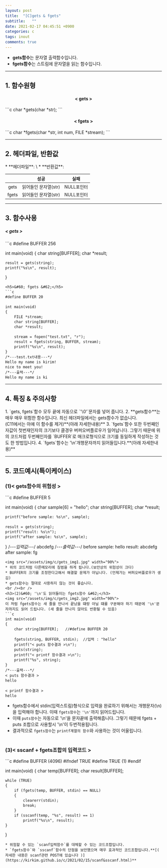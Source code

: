 ```yaml
---
layout: post
title:  "[C]gets & fgets"
subtitle:   ""
date: 2021-02-17 04:45:51 +0900
categories: c
tags: inout
comments: true
---
```


* **gets함수**는 문자열 출력함수입니다.
* **fgets함수**는 스트림에 문자열을 읽는 함수입니다.

* * *
<h2>1. 함수원형</h2>
<h4 align="middle">&#60; gets &#62;</h4>
```c
char *gets(char *str);
```
<h4 align="middle">&#60; fgets &#62;</h4>
```c
char *fgets(char *str, int num, FILE *stream);
```

* * *
<h2>2. 헤더파일, 반환값</h2>
* **헤더파일**: \<stdio.h\>
* **반환값**:

  ||성공|실패|
  |:--:|:--:|:--:|
  |gets|읽어들인 문자열(str)|NULL포인터|
  |fgets|읽어들인 문자열(str)|NULL포인터|

  
* * *
<h2>3. 함수사용</h2>
<h5>&#60; gets &#62;</h5>
```c
#define BUFFER 256

int main(void)
{
	char string[BUFFER];
	char *result;

	result = gets(string);
	printf("%s\n", result);
}
```
<h5>&#60; fgets &#62;</h5>
```c
#define BUFFER 20

int main(void)
{
	FILE *stream;
	char string[BUFFER];
	char *result;

	stream = fopen("test.txt", "r");
	result = fgets(string, BUFFER, stream);
	printf("%s\n", result);
}
/*---test.txt내용---*/
Hello my name is kirim!
nice to meet you!
/*---출력---*/
Hello my name is ki
```

* * *
<h2>4. 특징 & 주의사항</h2>
1. `gets, fgets`함수 모두 끝에 자동으로 `'\0'`문자를 넣어 줍니다.
2. **gets함수**는 매우 매우 위험한 함수입니다. 최신 헤더파일에서는 gets함수가 없습니다.<br />(C11에서는 아예 이 함수를 제거)**(아래 자세한내용)**
3. `fgets`함수 또한 두번째인자값이 첫번재인자의 크기보다 클경우 버퍼오버플로우가 일어납니다. 그렇기 때문에 위의 코드처럼 두번째인자를 `BUFFER`로 매크로형식으로 크기를 동일하게 작성하는 것도 한 방법입니다.
4. `fgets`함수는 '\n'개행문자까지 읽어들입니다.**(아래 자세한내용)**

* * *
<h2>5. 코드예시(특이케이스)</h2>
<h3>(1)&#60; gets함수의 위험성 &#62;</h3>
```c
#define BUFFER 5

int main(void)
{
	char sample[6] = "hello";
	char string[BUFFER];
	char *result;

	printf("before sample: %s\n", sample);

	result = gets(string);
	printf("result: %s\n");
	printf("after sample: %s\n", sample);
}
/*---입력값---*/
abcdefg
/*---출력값---*/
before sample: hello
result: abcdefg
after sample: fg
```
<img src="/assets/img/c/gets_img1.jpg" width="90%">
* 위의 코드처럼 다른메모리에 침범을 하게 됩니다.(보안상의 위험성이 크다)
* BUFFER의 크기를 조정한다고해서 해결할 문제가 아닙니다. (언제가는 버퍼오버플로우가 생김)
* gets함수는 절대로 사용하지 않는 것이 좋습니다.
<br /><br />
<h3>(2)&#60; '\n'도 읽어들이는 fgets함수 &#62;</h3>
<img src="/assets/img/c/gets_img2.jpg" width="90%">
이 처럼 fgets함수는 새 줄을 만나서 끝났을 떄랑 아닐 떄를 구분해야 하기 때문에 '\n'문자까지도 읽어 드립니다. (새 줄을 만나지 않아도 반환될 수 있음)
```c
int main(void)
{
	char string[BUFFER];   //#define BUFFER 20

	fgets(string, BUFFER, stdin);  //입력 : "hello"
	printf("< puts 함수결과 >\n");
	puts(string);
	printf("< printf 함수결과 >\n");
	printf("%s", string);
}
/*---출력---*/
< puts 함수결과 >
hello

< printf 함수결과 >
hello
```
* fgets함수에서 stdin(입력스트림)형식으로 입력을 완료하기 위해서는 개행문자(\n)을 입력해야 합니다. 이때 `fgets함수`는 `'\n'`까지 읽어드립니다.
* 이때 `puts함수`는 자동으로 '\n'을 문자끝에 출력해줍니다. 그렇기 때문에 fgets + puts 조합으로 사용할시 '\n'이 두번적용됩니다.
* 결과적으로 `fgets함수`는 `printf계열의 함수`와 사용하는 것이 어울립니다.
<br /><br />
<h3>(3)&#60; sscanf + fgets조합의 입력코드 &#62;</h3>
```c
#define BUFFER (4096)
#ifndef TRUE
 #define TRUE (1)
#endif

int main(void)
{
	char temp[BUFFER];
	char result[BUFFER];

	while (TRUE)
	{
		if (fgets(temp, BUFFER, stdin) == NULL)
		{
			clearerr(stdin);
			break;
		}
		if (sscanf(temp, "%s", result) == 1)
			printf("%s\n", result);
	}
}
```
* 위험할 수 있는 `scanf입력함수`를 대체할 수 있는 코드조합입니다.
* `fgets함수`와 `sscanf`함수의 단점을 보안했으며 매우 효과적인 코드조합입니다.**[( 자세한 내용은 scanf관련 POST에 있습니다 )](https://kirkim.github.io/c/2021/02/15/scanf&sscanf.html)**
